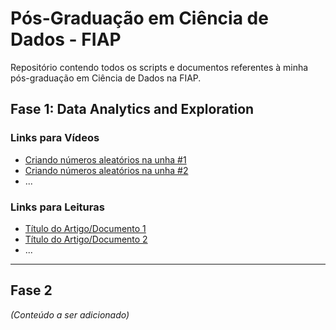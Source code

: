 # Pós-Graduação em Ciência de Dados - FIAP

Repositório contendo todos os scripts e documentos referentes à minha pós-graduação em Ciência de Dados na FIAP.

## Fase 1: Data Analytics and Exploration

### Links para Vídeos

- [Criando números aleatórios na unha #1](https://www.youtube.com/watch?v=p5-uRvEK5WE)
- [Criando números aleatórios na unha #2](https://www.youtube.com/watch?v=NuQIJcEOjBY)
- ...

### Links para Leituras

- [Título do Artigo/Documento 1](url_do_artigo_1)
- [Título do Artigo/Documento 2](url_do_artigo_2)
- ...

---

## Fase 2
*(Conteúdo a ser adicionado)*

